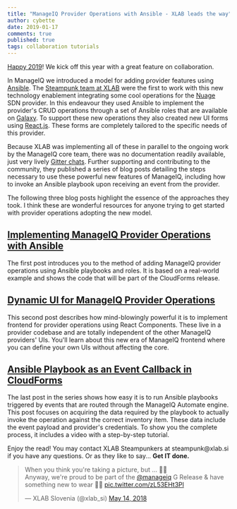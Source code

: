 ```yaml
---
title: "ManageIQ Provider Operations with Ansible - XLAB leads the way"
author: cybette
date: 2019-01-17
comments: true
published: true
tags: collaboration tutorials
---
```


[Happy 2019](https://www.xlab.si/happy2019/)! We kick off this year with a great feature on collaboration.

In ManageIQ we introduced a model for adding provider features using [Ansible](https://www.ansible.com). The [Steampunk team at XLAB](https://steampunk.si) were the first to work with this new technology enablement integrating some cool operations for the [Nuage](http://www.nuagenetworks.net) SDN provider. In this endeavour they used Ansible to implement the provider's CRUD operations through a set of Ansible roles that are available on [Galaxy](https://galaxy.ansible.com/xlab_si). To support these new operations they also created new UI forms using [React.js](https://reactjs.org). These forms are completely tailored to the specific needs of this provider.

Because XLAB was implementing all of these in parallel to the ongoing work by the ManageIQ core team, there was no documentation readily available, just very lively [Gitter chats](https://gitter.im/ManageIQ/manageiq). Further supporting and contributing to the community, they published a series of blog posts detailing the steps necessary to use these powerful new features of ManageIQ, including how to invoke an Ansible playbook upon receiving an event from the provider.

The following three blog posts highlight the essence of the approaches they took. I think these are wonderful resources for anyone trying to get started with provider operations adopting the new model.

## [Implementing ManageIQ Provider Operations with Ansible](https://tech.xlab.si/posts/nuage-ansible-operations/)

The first post introduces you to the method of adding ManageIQ provider operations using Ansible playbooks and roles. It is based on a real-world example and shows the code that will be part of the CloudForms release.

## [Dynamic UI for ManageIQ Provider Operations](https://tech.xlab.si/posts/nuage-react-component/)

This second post describes how mind-blowingly powerful it is to implement frontend for provider operations using React Components. These live in a provider codebase and are totally independent of the other ManageIQ providers' UIs. You'll learn about this new era of ManageIQ frontend where you can define your own UIs without affecting the core.

## [Ansible Playbook as an Event Callback in CloudForms](https://tech.xlab.si/posts/nuage-ansible-in-automate/)

The last post in the series shows how easy it is to run Ansible playbooks triggered by events that are routed through the ManageIQ Automate engine. This post focuses on acquiring the data required by the playbook to actually invoke the operation against the correct inventory item. These data include the event payload and provider's credentials. To show you the complete process, it includes a video with a step-by-step tutorial.

Enjoy the read! You may contact XLAB Steampunkers at steampunk&#64;xlab.si if you have any questions. Or as they like to say... **Get IT done.**

<blockquote class="twitter-tweet" data-lang="en"><p lang="en" dir="ltr">When you think you&#39;re taking a picture, but ... 🙈😂<br>Anyway, we&#39;re proud to be part of the <a href="https://twitter.com/manageiq?ref_src=twsrc%5Etfw">@manageiq</a> G Release &amp; have something new to wear 👕😄 <a href="https://t.co/zL53EHt3Pl">pic.twitter.com/zL53EHt3Pl</a></p>&mdash; XLAB Slovenia (@xlab_si) <a href="https://twitter.com/xlab_si/status/995961850067083264?ref_src=twsrc%5Etfw">May 14, 2018</a></blockquote>
<script async src="https://platform.twitter.com/widgets.js" charset="utf-8"></script>

